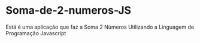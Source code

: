 # Soma-de-2-numeros-JS

Está é uma aplicação que faz a Soma 2 Números Utilizando a Linguagem de Programação Javascript